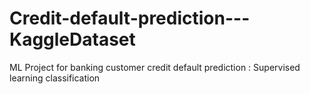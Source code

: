# Credit-default-prediction---KaggleDataset
ML Project for banking customer credit default prediction : Supervised learning classification 
